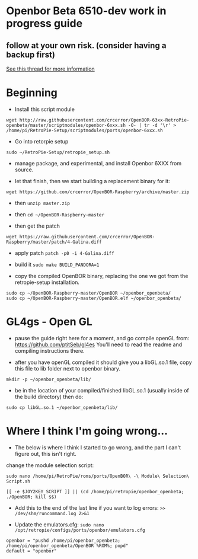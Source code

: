 # Openbor Beta 6510-dev work in progress guide

## follow at your own risk. (consider having a backup first)

[See this thread for more information](https://retropie.org.uk/forum/topic/19326/openbor-6xxx-openbeta-testphase/)

# Beginning

 * Install this script module
```
wget http://raw.githubusercontent.com/crcerror/OpenBOR-63xx-RetroPie-openbeta/master/scriptmodules/openbor-6xxx.sh -O- | tr -d '\r' > /home/pi/RetroPie-Setup/scriptmodules/ports/openbor-6xxx.sh
```
 * Go into retorpie setup
 
`sudo ~/RetroPie-Setup/retropie_setup.sh`

 * manage package, and experimental, and install Openbor 6XXX from source.
 
 * let that finish, then we start building a replacement binary for it:

```
wget https://github.com/crcerror/OpenBOR-Raspberry/archive/master.zip
```

* then `unzip master.zip`

* then `cd ~/OpenBOR-Raspberry-master`

* then get the patch
```
wget https://raw.githubusercontent.com/crcerror/OpenBOR-Raspberry/master/patch/4-Galina.diff
```

* apply patch
`patch -p0 -i 4-Galina.diff`

* build it
`sudo make BUILD_PANDORA=1`

* copy the compiled OpenBOR binary, replacing the one we got from the retropie-setup installation.
```
sudo cp ~/OpenBOR-Raspberry-master/OpenBOR ~/openbor_openbeta/
sudo cp ~/OpenBOR-Raspberry-master/OpenBOR.elf ~/openbor_openbeta/
```

# GL4gs - Open GL

* pause the guide right here for a moment, and go compile openGL from: https://github.com/ptitSeb/gl4es
You'll need to read the readme and compiling instructions there.

* after you have openGL compiled it should give you a libGL.so.1 file, copy this file to lib folder next to openbor binary.
```
mkdir -p ~/openbor_openbeta/lib/
```

* be in the location of your compiled/finished libGL.so.1 (usually inside of the build directory) then do:

```
sudo cp libGL.so.1 ~/openbor_openbeta/lib/
```

# Where I think I'm going wrong...
* The below is where I think I started to go wrong, and the part I can't figure out, this isn't right.

change the module selection script:
```
sudo nano /home/pi/RetroPie/roms/ports/OpenBOR\ -\ Module\ Selection\ Script.sh
```

```
[[ -e $JOY2KEY_SCRIPT ]] || (cd /home/pi/retropie/openbor_openbeta; ./OpenBOR; kill $$)
```

* Add this to the end of the last line if you want to log errors:
 `>> /dev/shm/runcommand.log 2>&1`

* Update the emulators.cfg:
`sudo nano /opt/retropie/configs/ports/openbor/emulators.cfg`

```
openbor = "pushd /home/pi/openbor_openbeta; /home/pi/openbor_openbeta/OpenBOR %ROM%; popd"
default = "openbor"
```
